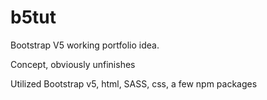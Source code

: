 # b5tut

Bootstrap V5 working portfolio idea. 

Concept, obviously unfinishes

Utilized Bootstrap v5, html, SASS, css, a few npm packages
